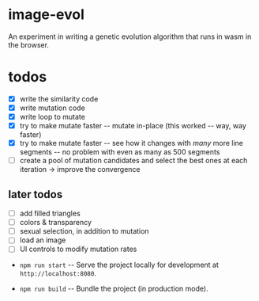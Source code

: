 # image-evol

An experiment in writing a genetic evolution algorithm that runs in wasm in the browser.

# todos

- [x] write the similarity code
- [x] write mutation code
- [x] write loop to mutate
- [x] try to make mutate faster -- mutate in-place (this worked -- way, way faster)
- [x] try to make mutate faster -- see how it changes with _many_ more line segments -- no problem with even as many as 500 segments
- [ ] create a pool of mutation candidates and select the best ones at each iteration -> improve the convergence

## later todos

- [ ] add filled triangles
- [ ] colors & transparency
- [ ] sexual selection, in addition to mutation
- [ ] load an image
- [ ] UI controls to modify mutation rates

- `npm run start` -- Serve the project locally for development at
  `http://localhost:8080`.

- `npm run build` -- Bundle the project (in production mode).
